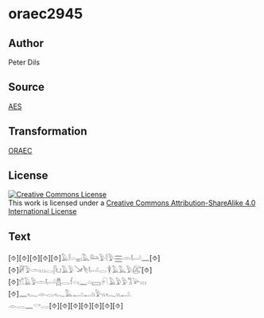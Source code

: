 # oraec2945

## Author

Peter Dils

## Source

[AES](https://github.com/simondschweitzer/aes)

## Transformation

[ORAEC](https://oraec.github.io/)

## License

<a rel="license" href="http://creativecommons.org/licenses/by-sa/4.0/"><img alt="Creative Commons License" style="border-width:0" src="https://i.creativecommons.org/l/by-sa/4.0/88x31.png" /></a><br />This work is licensed under a <a rel="license" href="http://creativecommons.org/licenses/by-sa/4.0/">Creative Commons Attribution-ShareAlike 4.0 International License</a>

## Text

[⯑][⯑][⯑][⯑][⯑]𓄿𓎛𓏏𓈇𓏤𓅓𓃛𓅱𓎛𓅱𓈗𓏛𓂡𓈖[⯑][⯑]𓏞𓅱𓏛𓏥𓂋𓋴𓂓𓄿𓅱𓍁𓌸𓂡𓂋𓇉𓄿𓅓𓅱𓅻[⯑][⯑]𓀸𓄿𓅱𓏛𓂡𓆣𓂋𓆳𓏏𓏤𓈖𓏏𓈙𓍯𓄿𓅱𓅱𓀢𓅪𓏥<br>
[⯑]𓈖𓆑𓁹𓂋𓆑𓅓𓂝𓂝𓏤𓅱𓏭𓆑𓏭𓂢<br>
𓁹𓂋𓈖𓎡𓂋[⯑][⯑][⯑][⯑][⯑][⯑][⯑]<br>
